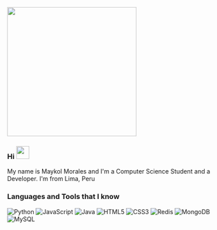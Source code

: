 <img align="center" height="300px" src="https://raw.githubusercontent.com/zSirSpectro/zSirSpectro/master/assets/banner.gif" />

### Hi <img height="30px" src="https://raw.githubusercontent.com/zSirSpectro/zSirSpectro/master/assets/wave.gif">

My name is Maykol Morales and I'm a Computer Science Student and a Developer. I'm from Lima, Peru

### Languages and Tools that I know

![Python](https://img.shields.io/badge/-Python-fff?&logo=python)
![JavaScript](https://img.shields.io/badge/-JavaScript-fff?&logo=JavaScript&logoColor=f4bf75)
![Java](https://img.shields.io/badge/-Java-fff?&logo=Java&logoColor=c62f2c)
![HTML5](https://img.shields.io/badge/-HTML5-fff?&logo=HTML5)
![CSS3](https://img.shields.io/badge/-CSS3-fff?&logo=CSS3&logoColor=336791)
![Redis](https://img.shields.io/badge/-Redis-fff?&logo=Redis)
![MongoDB](https://img.shields.io/badge/-MongoDB-fff?&logo=MongoDB)
![MySQL](https://img.shields.io/badge/-MySQL-fff?&logo=MySQL&logoColor=336791)
